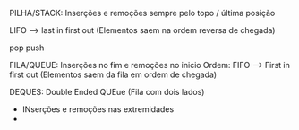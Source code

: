 
PILHA/STACK: Inserções e remoções sempre pelo topo / última posição

LIFO --> last in first out (Elementos saem na ordem reversa de chegada)


pop
push



FILA/QUEUE: Inserções no fim e remoções no inicio 
Ordem: FIFO --> First in first out (Elementos saem da fila em ordem de chegada)



DEQUES: Double Ended QUEue (Fila com dois lados)
- INserções e remoções nas extremidades
-  
